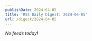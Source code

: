 ```yaml
---
publishDate: 2024-04-05
title: 'RSS Daily Digest: 2024-04-05'
url: /digest/2024-04-05
---
```


_No feeds today!_
